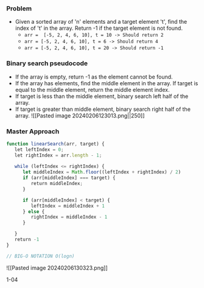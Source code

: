 ### Problem
- Given a sorted array of 'n' elements and a target element 't', find the index of 't' in the array. Return -1 if the target element is not found.
   - `arr =  [-5, 2, 4, 6, 10], t = 10 -> Should return 2`
   - `arr = [-5, 2, 4, 6, 10], t = 6 -> Should return 4`
   - `arr = [-5, 2, 4, 6, 10], t = 20 -> Should return -1`
### Binary search pseudocode
- If the array is empty, return -1 as the element cannot be found.
- If the array has elements, find the middle element in the array. If target is equal to the middle element, return the middle element index.
- If target is less than the middle element, binary search left half of the array.
- If target is greater than middle element, binary search right half of the array.
![[Pasted image 20240206123013.png||250]]
### Master Approach  

```js
function linearSearch(arr, target) {
   let leftIndex = 0;
   let rightIndex = arr.length - 1;
   
   while (leftIndex <= rightIndex) {
      let middleIndex = Math.floor((leftIndex + rightIndex) / 2)
      if (arr[middleIndex] === target) {
         return middleIndex;
      }

      if (arr[middleIndex] < target) {
         leftIndex = middleIndex + 1
      } else {
         rightIndex = middleIndex - 1
      }

   }
   return -1
}

// BIG-O NOTATION O(logn) 
```


![[Pasted image 20240206130323.png]]




1-04













